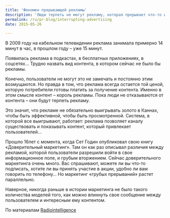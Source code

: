 ```yaml
---
title: 'Феномен прерывающей рекламы'
description: 'Люди терпеть не могут рекламу, которая прерывает что-то интересное: фильм, радиопередачу, даже интернет-серфинг. Но погодите, если никто такую рекламу не любит – почему ее так много? На телевидении, радио, Интернете, в мобильном телефоне…'
permalink: /ru/pr-blog/interrupting-advertising
date: 2015-05-26

---
```


В 2009 году на кабельном телевидении реклама занимала примерно 14 минут в час, в прошлом году – уже 15 минут.

Появилась реклама в подкастах, в бесплатных приложениях, в соцсетях… Трудно назвать вид контента, в котором сейчас не было бы рекламы.

Конечно, пользователи не могут это не замечать и постоянно этим возмущаются. Но правда в том, что реклама всегда остается той ценой, которую потребители готовы платить за получение контента. Именно в этом смысле контент – король рекламы. Пока люди не отказываются от контента – они будут терпеть рекламу.

Это значит, что рекламе не обязательно выигрывать золото в Каннах, чтобы быть эффективной, чтобы быть просмотренной. Система, в которой все выигрывают, работает: реклама позволяет каналу существовать и показывать контент, который привлекает пользователей…

Прошло 16лет с момента, когда Сет Годин опубликовал свою книгу «Доверительный маркетинг». Там он как раз описывал различия между рекламой, которой пользователи разрешили войти в свое информационное поле, и грубым вторжением. Сейчас доверительного маркетинга очень много. Вас спрашивают, можете ли вы что-то подписать, хотите ли вы принять участие в акции, удобно ли вам говорить по телефону… Но маркетинг «грубых прерываний» растет параллельно.

Наверное, никогда раньше в истории маркетинга не было такого количества моделей того, как можно впихнуть свое сообщение между пользователем и интересным ему контентом.

По материалам <a href="https://www.radiointelligence.com/advertising-is-dead-long-live-advertising/">Radiointelligence</a>

